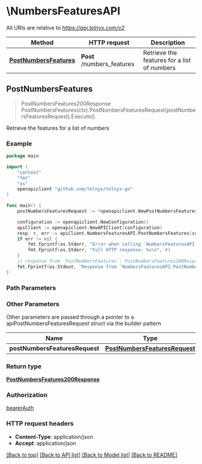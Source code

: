 # \NumbersFeaturesAPI

All URIs are relative to *https://api.telnyx.com/v2*

Method | HTTP request | Description
------------- | ------------- | -------------
[**PostNumbersFeatures**](NumbersFeaturesAPI.md#PostNumbersFeatures) | **Post** /numbers_features | Retrieve the features for a list of numbers



## PostNumbersFeatures

> PostNumbersFeatures200Response PostNumbersFeatures(ctx).PostNumbersFeaturesRequest(postNumbersFeaturesRequest).Execute()

Retrieve the features for a list of numbers



### Example

```go
package main

import (
	"context"
	"fmt"
	"os"
	openapiclient "github.com/telnyx/telnyx-go"
)

func main() {
	postNumbersFeaturesRequest := *openapiclient.NewPostNumbersFeaturesRequest([]string{"PhoneNumbers_example"}) // PostNumbersFeaturesRequest | 

	configuration := openapiclient.NewConfiguration()
	apiClient := openapiclient.NewAPIClient(configuration)
	resp, r, err := apiClient.NumbersFeaturesAPI.PostNumbersFeatures(context.Background()).PostNumbersFeaturesRequest(postNumbersFeaturesRequest).Execute()
	if err != nil {
		fmt.Fprintf(os.Stderr, "Error when calling `NumbersFeaturesAPI.PostNumbersFeatures``: %v\n", err)
		fmt.Fprintf(os.Stderr, "Full HTTP response: %v\n", r)
	}
	// response from `PostNumbersFeatures`: PostNumbersFeatures200Response
	fmt.Fprintf(os.Stdout, "Response from `NumbersFeaturesAPI.PostNumbersFeatures`: %v\n", resp)
}
```

### Path Parameters



### Other Parameters

Other parameters are passed through a pointer to a apiPostNumbersFeaturesRequest struct via the builder pattern


Name | Type | Description  | Notes
------------- | ------------- | ------------- | -------------
 **postNumbersFeaturesRequest** | [**PostNumbersFeaturesRequest**](PostNumbersFeaturesRequest.md) |  | 

### Return type

[**PostNumbersFeatures200Response**](PostNumbersFeatures200Response.md)

### Authorization

[bearerAuth](../README.md#bearerAuth)

### HTTP request headers

- **Content-Type**: application/json
- **Accept**: application/json

[[Back to top]](#) [[Back to API list]](../README.md#documentation-for-api-endpoints)
[[Back to Model list]](../README.md#documentation-for-models)
[[Back to README]](../README.md)

